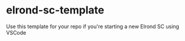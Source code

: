 # elrond-sc-template
Use this template for your repo if you're starting a new Elrond SC using VSCode
